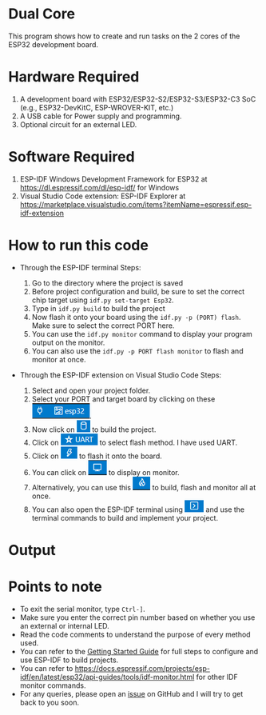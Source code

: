 # Dual Core

This program shows how to create and run tasks on the 2 cores of the ESP32 development board.

# Hardware Required

1. A development board with ESP32/ESP32-S2/ESP32-S3/ESP32-C3 SoC (e.g., ESP32-DevKitC, ESP-WROVER-KIT, etc.)
2. A USB cable for Power supply and programming.
3. Optional circuit for an external LED.

# Software Required

1. ESP-IDF Windows Development Framework for ESP32 at https://dl.espressif.com/dl/esp-idf/ for Windows
2. Visual Studio Code extension: ESP-IDF Explorer at https://marketplace.visualstudio.com/items?itemName=espressif.esp-idf-extension

# How to run this code 

* Through the ESP-IDF terminal
  Steps:
    1. Go to the directory where the project is saved
    2. Before project configuration and build, be sure to set the correct chip target using `idf.py set-target Esp32`.
    3. Type in `idf.py build` to build the project
    4. Now flash it onto your board using the `idf.py -p (PORT) flash`. Make sure to select the correct PORT here.
    5. You can use the `idf.py monitor` command to display your program output on the monitor.
    6. You can also use the `idf.py -p PORT flash monitor` to flash and monitor at once.

* Through the ESP-IDF extension on Visual Studio Code
  Steps:
    1. Select and open your project folder.
    2. Select your PORT and target board by clicking on these ![](2022-05-06-11-39-07.png).
    3. Now click on ![](2022-05-06-11-39-31.png) to build the project.
    4. Click on ![](2022-05-06-11-40-05.png) to select flash method. I have used UART.
    5. Click on ![](2022-05-06-11-40-22.png) to flash it onto the board.
    6. You can click on ![](2022-05-06-11-40-42.png) to display on monitor.
    7. Alternatively, you can use this ![](2022-05-06-11-40-58.png) to build, flash and monitor all at once. 
    8. You can also open the ESP-IDF terminal using ![](2022-05-06-11-41-14.png) and use the terminal commands to build and implement your project.

# Output



# Points to note

* To exit the serial monitor, type `Ctrl-]`.
* Make sure you enter the correct pin number based on whether you use an external or internal LED.
* Read the code comments to understand the purpose of every method used.
* You can refer to the [Getting Started Guide](https://docs.espressif.com/projects/esp-idf/en/latest/get-started/index.html) for full steps to configure and use ESP-IDF to build projects.
* You can refer to https://docs.espressif.com/projects/esp-idf/en/latest/esp32/api-guides/tools/idf-monitor.html for other IDF monitor commands. 
* For any queries, please open an [issue](https://github.com/Cher-B/ESP32/issues) on GitHub and I will try to get back to you soon.
